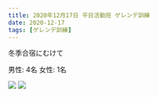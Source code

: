```yaml
---
title: 2020年12月17日 平日活動班 ゲレンデ訓練
date: 2020-12-17
tags: [ゲレンデ訓練]
---
```


冬季合宿にむけて

男性: 4名
女性: 1名

![](/2020/12/17/20201217/1.jpg)
![](/2020/12/17/20201217/2.jpg)

